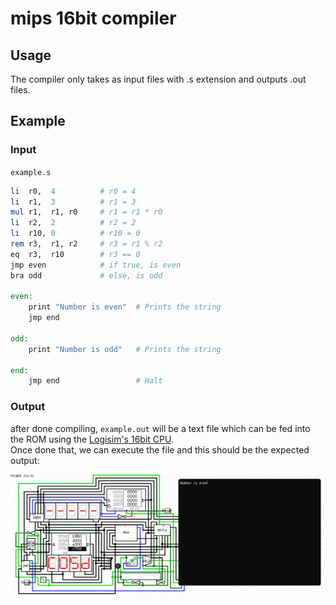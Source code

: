 # mips 16bit compiler

## Usage
The compiler only takes as input files with .s extension and outputs .out
files.

## Example
### Input
`example.s`

```mips
li  r0,  4          # r0 = 4
li  r1,  3 	        # r1 = 3
mul r1,  r1, r0 	# r1 = r1 * r0
li  r2,  2          # r2 = 2
li  r10, 0          # r10 = 0 
rem r3,  r1, r2     # r3 = r1 % r2
eq  r3,  r10        # r3 == 0
jmp even            # if true, is even
bra odd             # else, is odd

even:
    print "Number is even"  # Prints the string
    jmp end

odd:
    print "Number is odd"   # Prints the string

end:
    jmp end 	            # Halt
```

### Output
after done compiling, `example.out` will be a text file which can be fed into
the ROM using the [Logisim's 16bit CPU](https://github.com/jaimesoad/OAC-16bit-computer).
\
Once done that, we can execute the file and this should be the expected
output:

![Expected output](static/example.png)